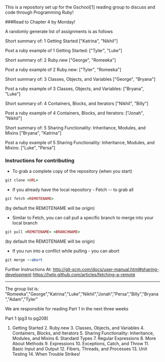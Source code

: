 This is a repository set up for the Gschool[1] reading group to discuss and code through Programming Ruby!

###Read to Chapter 4 by Monday!

A randomly generate list of assignments is as follows

Short summary of: 1 Getting Started 
 ["Katrina", "Nikhil"]

Post a ruby example of 1 Getting Started: 
 ["Tyler", "Luke"]

Short summary of: 2 Ruby.new 
 ["George", "Romeeka"]

Post a ruby example of 2 Ruby.new: 
 ["Tyler", "Romeeka"]

Short summary of: 3 Classes, Objects, and Variables 
 ["George", "Bryana"]

Post a ruby example of 3 Classes, Objects, and Variables: 
 ["Bryana", "Luke"]

Short summary of: 4 Containers, Blocks, and Iterators 
 ["Nikhil", "Billy"]

Post a ruby example of 4 Containers, Blocks, and Iterators: 
 ["Jonah", "Nikhil"]

Short summary of: 5 Sharing Functionality: Inheritance, Modules, and Mixins 
 ["Bryana", "Katrina"]
 
Post a ruby example of 5 Sharing Functionality: Inheritance, Modules, and Mixins: 
 ["Luke", "Persa"]



### Instructions for contributing
<p></p>

*  To grab a complete copy of the repository (when you start)


```ruby
git clone <URL>
```

* If you already have the local repository - Fetch -- to grab all


```ruby
git fetch <REMOTENAME>
```
(by default the REMOTENAME will be origin)

* Similar to Fetch, you can call pull 
a specific branch to merge into your local branch

```ruby
git pull <REMOTENAME> <BRANCHNAME>
```
(by default the REMOTENAME will be origin)

*  If you run into a conflict while pulling -  you can abort

```ruby
git merge --abort
```

Further Instructions At: 
<http://git-scm.com/docs/user-manual.html#sharing-development>
<https://help.github.com/articles/fetching-a-remote>


----------------------------

The group list is:
"Romeeka","George","Katrina","Luke","Nikhil","Jonah","Persa","Billy","Bryana","Adam","Tyler"

We are responsible for reading Part 1 in the next three weeks

Part 1 (pg3 to pg208)
1. Getting Started 2. Ruby.new 3. Classes, Objects, and Variables 4. Containers, Blocks, and Iterators 5. Sharing Functionality: Inheritance, Modules, and Mixins 6. Standard Types 7. Regular Expressions 8. More About Methods 9. Expressions 10. Exceptions, Catch, and Throw 11. Basic Input and Output 12. Fibers, Threads, and Processes 13. Unit Testing 14. When Trouble Strikes!
